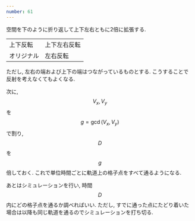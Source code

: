 ```yaml
---
number: 61
---
```

空間を下のように折り返して上下左右ともに2倍に拡張する.

<table class="table table-bordered">
  <tr>
    <td class="text-center col-md-1">上下反転</td>
    <td class="text-center col-md-1">上下左右反転</td>
  </tr>
  <tr>
    <td class="text-center">オリジナル</td>
    <td class="text-center">左右反転</td>
  </tr>
</table>

ただし, 左右の端および上下の端はつながっているものとする. こうすることで反射を考えなくてもよくなる.

次に, $$ V_x,V_y $$ を $$ g = \gcd(V_x, V_y) $$ で割り, $$ D $$ を $$ g $$ 倍しておく. これで単位時間ごとに軌道上の格子点をすべて通るようになる.

あとはシミュレーションを行い, 時間 $$ D $$ 内にどの格子点を通るか調べればいい. ただし, すでに通った点にたどり着いた場合は以降も同じ軌道を通るのでシミュレーションを打ち切る.
